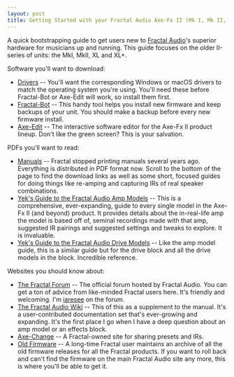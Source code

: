 ```yaml
---
layout: post
title: Getting Started with your Fractal Audio Axe-Fx II (Mk I, Mk II, XL and XL+)
---
```


A quick bootstrapping guide to get users new to [Fractal Audio](https://www.fractalaudio.com)'s superior hardware for musicians up and running. This guide focuses on the older II-series of units: the MkI, MkII, XL and XL+.

Software you'll want to download:

* [Drivers](https://www.fractalaudio.com/axe-fx-ii-downloads/) -- You'll want the corresponding Windows or macOS drivers to match the operating system you're using. You'll need these before Fractal-Bot or Axe-Edit will work, so install them first.
* [Fractal-Bot](https://www.fractalaudio.com/fractal-bot/) -- This handy tool helps you install new firmware and keep backups of your unit. You should make a backup before every new firmware install.
* [Axe-Edit](https://www.fractalaudio.com/axe-edit/) -- The interactive software editor for the Axe-Fx II product lineup. Don't like the green screen? This is your salvation.

PDFs you'll want to read:

* [Manuals](https://www.fractalaudio.com/axe-fx-ii-downloads/) -- Fractal stopped printing manuals several years ago. Everything is distributed in PDF format now. Scroll to the bottom of the page to find the download links as well as some short, focused guides for doing things like re-amping and capturing IRs of real speaker combinations.
* [Yek's Guide to the Fractal Audio Amp Models](http://wiki.fractalaudio.com/axefx2/index.php?title=Yeks_Guide_to_the_Fractal_Audio_Amp_Models) -- This is a comprehensive, ever-expanding, guide to every single model in the Axe-Fx II (and beyond) product. It provides details about the in-real-life amp the model is based off of, seminal recordings made with that amp, suggested IR pairings and suggested settings and tweaks to explore. It is invaluable.
* [Yek's Guide to the Fractal Audio Drive Models](http://wiki.fractalaudio.com/axefx2/index.php?title=Drive_block#Yek.27s_Guide_to_the_Fractal_Audio_Drive_models) -- Like the amp model guide, this is a similar guide but for the drive block and all the drive models in the block. Incredible reference.


Websites you should know about:

* [The Fractal Forum](https://forum.fractalaudio.com/) -- The official forum hosted by Fractal Audio. You can get a ton of advice from like-minded Fractal users here. It's friendly and welcoming. I'm [iaresee](https://forum.fractalaudio.com/members/iaresee.9743/) on the forum.
* [The Fractal Audio Wiki](http://wiki.fractalaudio.com/axefx2/index.php?title=Axe-Fx_II_Wiki_Home) -- This of this as a supplement to the manual. It's a user-contributed documentation set that's ever-growing and expanding. It's the first place I go when I have a deep question about an amp model or an effects block.
* [Axe-Change](https://axechange.fractalaudio.com/) -- A Fractal-owned site for sharing presets and IRs.
* [Old Firmware](http://archive.axefx.fr/AxeFX%20II/Firmwares/) -- A long-time Fractal user maintains an archive of all the old firmware releases for all the Fractal products. If you want to roll back and can't find the firmware on the main Fractal Audio site any more, this is where you'll be able to get it.
